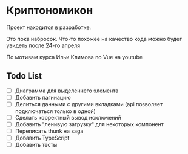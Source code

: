 # Криптономикон

Проект находится в разработке.

Это пока набросок. Что-то похожее на качество кода можно будет увидеть после 24-го апреля

По мотивам курса Ильи Климова по Vue на youtube

## Todo List
- [ ] Диаграмма для выделеннего элемента
- [ ] Добавить пагинацию
- [ ] Делиться данными с другими вкладками (api позволяет подключаться только в одной)
- [ ] Сделать корректный вывод исключений
- [ ] Добавить "ленивую загрузку" для некоторых компонент
- [ ] Переписать thunk на saga
- [ ] Добавить TypeScript
- [ ] Добавить тесты
